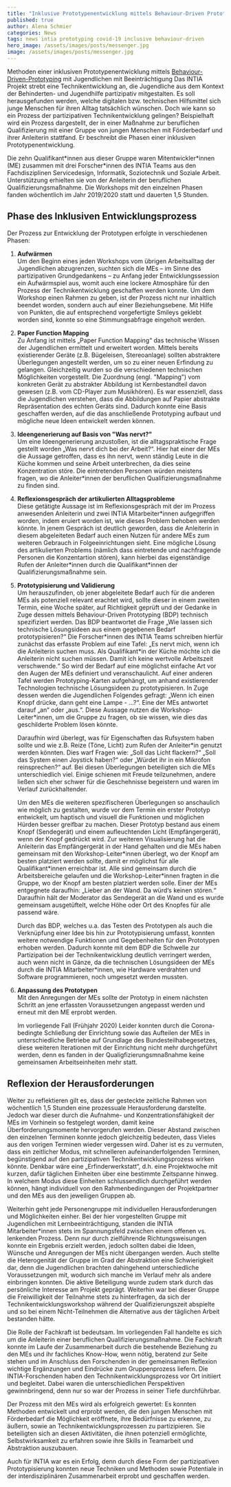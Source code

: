 ```yaml
---
title: "Inklusive Prototypenentwicklung mittels Behaviour-Driven Prototyping mit Jugendlichen mit Beeinträchtigung"
published: true
author: Alena Schmier
categories: News
tags: news intia prototyping covid-19 inclusive behaviour-driven
hero_image: /assets/images/posts/messenger.jpg
image: /assets/images/posts/messenger.jpg
---
```

Methoden einer inklusiven Prototypenentwicklung mittels [Behaviour-Driven-Prototyping](https://portal.intia.de/methods/bdp) mit 
Jugendlichen mit Beeinträchtigung
Das INTIA Projekt strebt eine Technikentwicklung an, die Jugendliche aus dem Kontext der Behinderten- und Jugendhilfe partizipativ 
mitgestalten. Es soll herausgefunden werden, welche digitalen bzw. technischen Hilfsmittel sich junge Menschen für ihren Alltag 
tatsächlich wünschen. Doch wie kann so ein Prozess der partizipativen Technikentwicklung gelingen?
Beispielhaft wird ein Prozess dargestellt, der in einer Maßnahme zur beruflichen Qualifizierung mit einer Gruppe von jungen 
Menschen mit Förderbedarf und ihrer Anleiterin stattfand. Er beschreibt die Phasen einer inklusiven Prototypenentwicklung.

Die zehn Qualifikant\*innen aus dieser Gruppe waren Mitentwickler\*innen (ME) zusammen mit drei Forscher\*innen des INTIA 
Teams aus den Fachdisziplinen Servicedesign, Informatik, Soziotechnik und Soziale Arbeit. Unterstützung erhielten sie von 
der Anleiterin der beruflichen Qualifizierungsmaßnahme. Die Workshops mit den einzelnen Phasen fanden wöchentlich im Jahr 
2019/2020 statt und dauerten 1,5 Stunden.

## Phase des Inklusiven Entwicklungsprozess

Der Prozess zur Entwicklung der Prototypen erfolgte in verschiedenen Phasen:
1. **Aufwärmen**  
   Um den Beginn eines jeden Workshops vom übrigen Arbeitsalltag der Jugendlichen abzugrenzen, suchten sich die MEs – im 
   Sinne des partizipativen Grundgedankens – zu Anfang jeder Entwicklungssession ein Aufwärmspiel aus, womit auch eine 
   lockere Atmosphäre für den Prozess der Technikentwicklung geschaffen werden konnte. Um dem Workshop einen Rahmen zu 
   geben, ist der Prozess nicht nur inhaltlich beendet worden, sondern auch auf einer Beziehungsebene. Mit Hilfe von 
   Punkten, die auf entsprechend vorgefertigte Smileys geklebt worden sind, konnte so eine Stimmungsabfrage eingeholt werden.  
   
2. **Paper Function Mapping**  
   Zu Anfang ist mittels „Paper Function Mapping“ das technische Wissen der Jugendlichen ermittelt und erweitert worden. Mittels 
   bereits existierender Geräte (z.B. Bügeleisen, Stereoanlage) sollten abstraktere Überlegungen angestellt werden, um so zu 
   einer neuen Erfindung zu gelangen. Gleichzeitig wurden so die verschiedenen technischen Möglichkeiten vorgestellt. Die 
   Zuordnung (engl. "Mapping") vom konkreten Gerät zu abstrakter Abbildung ist Kernbestandteil davon gewesen (z.B. vom 
   CD-Player zum Musikhören). Es war essenziell, dass die Jugendlichen verstehen, dass die Abbildungen auf Papier abstrakte 
   Repräsentation des echten Geräts sind. Dadurch konnte eine Basis geschaffen werden, auf die das anschließende Prototyping aufbaut 
   und mögliche neue Ideen entwickelt werden können.  

3. **Ideengenerierung auf Basis von "Was nervt?"**  
   Um eine Ideengenerierung anzustoßen, ist die alltagspraktische Frage gestellt worden „Was nervt dich bei der Arbeit?“. 
   Hier hat einer der MEs die Aussage getroffen, dass es ihn nervt, wenn ständig Leute in die Küche kommen und seine Arbeit 
   unterbrechen, da dies seine Konzentration störe. Die eintretenden Personen würden meistens fragen, wo die Anleiter*innen 
   der beruflichen Qualifizierungsmaßnahme zu finden sind.  
   
4. **Reflexionsgespräch der artikulierten Alltagsprobleme**  
   Diese getätigte Aussage ist im Reflexionsgespräch mit der im Prozess anwesenden Anleiterin und zwei INTIA Mitarbeiter\*innen aufgegriffen 
   worden, indem eruiert worden ist, wie dieses Problem behoben werden könnte. In jenem Gespräch ist deutlich geworden, dass die Anleiterin 
   in diesem abgeleiteten Bedarf auch einen Nutzen für andere MEs zum weiteren Gebrauch in Folgeeinrichtungen sieht. Eine mögliche Lösung 
   des artikulierten Problems (nämlich dass eintretende und nachfragende Personen die Konzentartion stören), kann hierbei das eigenständige 
   Rufen der Anleiter\*innen durch die Qualifikant*innen der Qualifizierungsmaßnahme sein.  
   
5. **Prototypisierung und Validierung**  
   Um herauszufinden, ob jener abgeleitete Bedarf auch für die anderen MEs als potenziell relevant erachtet wird, sollte dieser in einem 
   zweiten Termin, eine Woche später, auf Richtigkeit geprüft und der Gedanke in Zuge dessen mittels Behaviour-Driven Prototyping (BDP) 
   technisch spezifiziert werden. Das BDP beantwortet die Frage „Wie lassen sich technische Lösungsideen aus einem gegebenen Bedarf 
   prototypisieren?“ Die Forscher\*innen des INTIA Teams schreiben hierfür zunächst das erfasste Problem auf eine Tafel: „Es nervt mich, 
   wenn ich die Anleiterin suchen muss. Als Qualifikant\*in der Küche möchte ich die Anleiterin nicht suchen müssen. Damit ich keine 
   wertvolle Arbeitszeit verschwende.“ So wird der Bedarf auf eine möglichst einfache Art vor den Augen der MEs definiert und 
   veranschaulicht. Auf einer anderen Tafel werden Prototyping-Karten aufgehängt, um anhand existierender Technologien technische 
   Lösungsideen zu prototypisieren. In Zuge dessen werden die Jugendlichen Folgendes gefragt: „Wenn ich einen Knopf drücke, dann geht 
   eine Lampe - …?“. Eine der MEs antwortet darauf „an“ oder „aus.“. Diese Aussage nutzen die Workshop-Leiter\*innen, um die Gruppe zu 
   fragen, ob sie wissen, wie dies das geschilderte Problem lösen könnte. 
   
   Daraufhin wird überlegt, was für Eigenschaften das Rufsystem haben sollte und wie z.B. Reize (Töne, Licht) zum Rufen der Anleiter\*in 
   genutzt werden könnten. Dies warf Fragen wie: „Soll das Licht flackern?“ „Soll das System einen Joystick haben?“ oder 
   „Würdet ihr in ein Mikrofon reinsprechen?“ auf. Bei diesen Überlegungen beteiligten sich die MEs unterschiedlich viel. 
   Einige schienen mit Freude teilzunehmen, andere ließen sich eher schwer für die Geschehnisse begeistern und waren im Verlauf 
   zurückhaltender. 
   
   Um den MEs die weiteren spezifischeren Überlegungen so anschaulich wie möglich zu gestalten, wurde vor dem Termin ein erster Prototyp 
   entwickelt, um haptisch und visuell die Funktionen und möglichen Hürden besser greifbar zu machen. Dieser Prototyp bestand aus 
   einem Knopf (Sendegerät) und einem aufleuchtenden Licht (Empfängergerät), wenn der Knopf gedrückt wird. Zur weiteren Visualisierung 
   hat die Anleiterin das Empfängergerät in der Hand gehalten und die MEs haben gemeinsam mit den Workshop-Leiter\*innen überlegt, wo 
   der Knopf am besten platziert werden sollte, damit er möglichst für alle Qualifikant\*innen erreichbar ist. Alle sind gemeinsam 
   durch die Arbeitsbereiche gelaufen und die Workshop-Leiter\*innen fragten in die Gruppe, wo der Knopf am besten platziert werden 
   solle. Einer der MEs entgegnete daraufhin: „Lieber an der Wand. Da würd‘s keinen stören.“ Daraufhin hält der Moderator das Sendegerät 
   an die Wand und es wurde gemeinsam ausgetüftelt, welche Höhe oder Ort des Knopfes für alle passend wäre.  
   
   Durch das BDP, welches u.a. das Testen des Prototypen als auch die Verknüpfung einer Idee bis hin zur Prototypisierung umfasst, 
   konnten weitere notwendige Funktionen und Gegebenheiten für den Prototypen erhoben werden.  Dadurch konnte mit dem BDP die Schwelle 
   zur Partizipation bei der Technikentwicklung deutlich verringert werden, auch wenn nicht in Gänze, da die technischen Lösungsideen 
   der MEs durch die INTIA Mitarbeiter*innen, wie Hardware verdrahten und Software programmieren, noch umgesetzt werden mussten.  
   
6. **Anpassung des Prototypen**  
   Mit den Anregungen der MEs sollte der Prototyp in einem nächsten Schritt an jene erfassten Voraussetzungen angepasst werden und erneut 
   mit den ME erprobt werden.  
   
   Im vorliegende Fall (Frühjahr 2020) Leider konnten durch die Corona-bedingte Schließung der Einrichtung sowie das Aufteilen der MEs in 
   unterschiedliche Betriebe auf Grundlage des Bundesteilhabegesetzes, diese weiteren Iterationen mit der Einrichtung nicht mehr 
   durchgeführt werden, denn es fanden in der Qualigfizierungsmnaßnahme keine gemeinsamen Arbeitseinheiten mehr statt.

## Reflexion der Herausforderungen

Weiter zu reflektieren gilt es, dass der gesteckte zeitliche Rahmen von wöchentlich 1,5 Stunden eine prozessuale Herausforderung 
darstellte. Jedoch war dieser durch die Aufnahme- und Konzentrationsfähigkeit der MEs im Vorhinein so festgelegt worden, damit keine 
Überforderungsmomente hervorgerufen werden. Dieser Abstand zwischen den einzelnen Terminen konnte jedoch gleichzeitig bedeuten, dass 
Vieles aus den vorigen Terminen wieder vergessen wird. Daher ist es zu vermuten, dass ein zeitlicher Modus, mit schnelleren 
aufeinanderfolgenden Terminen, begünstigend auf den partizipativen Technikentwicklungsprozess wirken könnte. Denkbar wäre eine 
„Erfinderwerkstatt“, d.h. eine Projektwoche mit kurzen, dafür täglichen Einheiten über eine bestimmte Zeitspanne hinweg. In 
welchem Modus diese Einheiten schlussendlich durchgeführt werden können, hängt individuell von den Rahmenbedingungen der Projektpartner 
und den MEs aus den jeweiligen Gruppen ab.  

Weiterhin geht jede Personengruppe mit individuellen Herausforderungen und Möglichkeiten einher. Bei der hier vorgestellten Gruppe mit 
Jugendlichen mit Lernbeeinträchtigung, standen die INTIA Mitarbeiter*innen stets im Spannungsfeld zwischen einem offenen vs. lenkenden 
Prozess. Denn nur durch zielführende Richtungsweisungen konnte ein Ergebnis erzielt werden, jedoch sollten dabei die Ideen, Wünsche und 
Anregungen der MEs nicht übergangen werden. Auch stellte die Heterogenität der Gruppe im Grad der Abstraktion eine Schwierigkeit dar, 
denn die Jugendlichen brachten dahingehend unterschiedliche Voraussetzungen mit, wodurch sich manche im Verlauf mehr als andere einbringen 
konnten. Die aktive Beteiligung wurde zudem stark durch das persönliche Interesse am Projekt geprägt. Weiterhin war bei dieser Gruppe 
die Freiwilligkeit der Teilnahme stets zu hinterfragen, da sich der Technikentwicklungsworkshop während der Qualifizierungszeit abspielte 
und so bei einem Nicht-Teilnehmen die Alternative aus der täglichen Arbeit bestanden hätte.  

Die Rolle der Fachkraft ist bedeutsam. Im vorliegenden Fall handelte es sich um die Anleiterin einer beruflichen Qualifizierungsmaßnahme. 
Die Fachkraft konnte im Laufe der Zusammenarbeit durch die bestehende Beziehung zu den MEs und ihr fachliches Know-How, wenn nötig, 
beratend zur Seite stehen und im Anschluss den Forschenden in der gemeinsamen Reflexion wichtige Ergänzungen und Eindrücke zum 
Gruppenprozess liefern. Die INTIA-Forschenden haben den Technikentwicklungsprozess vor Ort initiiert und begleitet. Dabei waren 
die unterschiedlichen Perspektiven gewinnbringend, denn nur so war der Prozess in seiner Tiefe durchführbar.  

Der Prozess mit den MEs wird als erfolgreich gewertet: Es konnten Methoden entwickelt und erprobt werden, die den jungen Menschen mit 
Förderbedarf die Möglichkeit eröffnete, ihre Bedürfnisse zu erkenne, zu äußern, sowie an Technikentwicklungsprozessen zu partizipieren. 
Sie beteiligten sich an diesen Aktivitäten, die ihnen potenziell ermöglichte, Selbstwirksamkeit zu erfahren sowie ihre Skills in 
Teamarbeit und Abstraktion auszubauen.  

Auch für INTIA war es ein Erfolg, denn durch diese Form der partizipativen Prototypisierung konnten neue Techniken und Methoden 
sowie Potentiale in der interdisziplinären Zusammenarbeit erprobt und geschaffen werden.